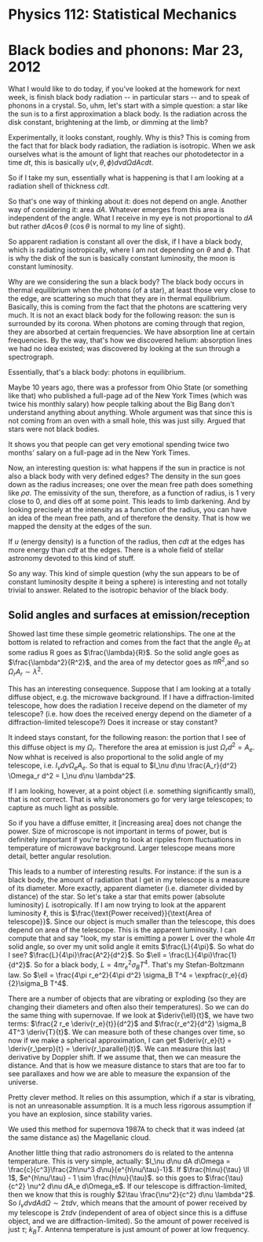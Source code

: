 Physics 112: Statistical Mechanics
==================================
Black bodies and phonons: Mar 23, 2012
======================================

What I would like to do today, if you've looked at the homework for next
week, is finish black body radiation -- in particular stars -- and to speak
of phonons in a crystal. So, uhm, let's start with a simple question: a
star like the sun is to a first approximation a black body. Is the
radiation across the disk constant, brightening at the limb, or dimming at
the limb?

Experimentally, it looks constant, roughly. Why is this?  This is coming
from the fact that for black body radiation, the radiation is
isotropic. When we ask ourselves what is the amount of light that reaches
our photodetector in a time $dt$, this is basically $u(\nu, \theta, \phi)
d\nu d\Omega dA cdt$.

So if I take my sun, essentially what is happening is that I am looking at
a radiation shell of thickness $cdt$.

So that's one way of thinking about it: does not depend on angle. Another
way of considering it: area $dA$. Whatever emerges from this area is
independent of the angle. What I receive in my eye is not proportional to
$dA$ but rather $dA\cos\theta$ ($\cos\theta$ is normal to my line of
sight).

So apparent radiation is constant all over the disk, if I have a black
body, which is radiating isotropically, where I am not depending on
$\theta$ and $\phi$. That is why the disk of the sun is basically constant
luminosity, the moon is constant luminosity.

Why are we considering the sun a black body? The black body occurs in
thermal equilibrium when the photons (of a star), at least those very close
to the edge, are scattering so much that they are in thermal
equilibrium. Basically, this is coming from the fact that the photons are
scattering very much. It is not an exact black body for the following
reason: the sun is surrounded by its corona. When photons are coming
through that region, they are absorbed at certain frequencies. We have
absorption line at certain frequencies. By the way, that's how we
discovered helium: absorption lines we had no idea existed; was discovered
by looking at the sun through a spectrograph.

Essentially, that's a black body: photons in equilibrium.

Maybe 10 years ago, there was a professor from Ohio State (or something
like that) who published a full-page ad of the New York Times (which was twice
his monthly salary) how people talking about the Big Bang don't understand
anything about anything. Whole argument was that since this is not coming
from an oven with a small hole, this was just silly. Argued that stars were
not black bodies.

It shows you that people can get very emotional spending twice two months'
salary on a full-page ad in the New York Times.


Now, an interesting question is: what happens if the sun in practice is not
also a black body with very defined edges? The density in the sun goes down
as the radius increases; one over the mean free path does something like
$\rho\sigma$. The emissivity of the sun, therefore, as a function of
radius, is 1 very close to 0, and dies off at some point. This leads to
limb darkening. And by looking precisely at the intensity as a function of
the radius, you can have an idea of the mean free path, and of therefore
the density. That is how we mapped the density at the edges of the sun.

If $u$ (energy density) is a function of the radius, then $cdt$ at the
edges has more energy than $cdt$ at the edges. There is a whole field of
stellar astronomy devoted to this kind of stuff.

So any way. This kind of simple question (why the sun appears to be of
constant luminosity despite it being a sphere) is interesting and not
totally trivial to answer. Related to the isotropic behavior of the black
body.

Solid angles and surfaces at emission/reception
-----------------------------------------------

Showed last time these simple geometric relationships. The one at the
bottom is related to refraction and comes from the fact that the angle
$\theta_D$ at some radius R goes as $\frac{\lambda}{R}$. So the solid angle
goes as $\frac{\lambda^2}{R^2}$, and the area of my detector goes as $\pi
R^2$,and so $\Omega_r A_r \sim \lambda^2$.

This has an interesting consequence. Suppose that I am looking at a totally
diffuse object, e.g. the microwave background. If I have a
diffraction-limited telescope, how does the radiation I receive depend on
the diameter of my telescope? (i.e. how does the received energy depend on
the diameter of a diffraction-limited telescope?) Does it increase or stay
constant?

It indeed stays constant, for the following reason: the portion that I see
of this diffuse object is my $\Omega_r$. Therefore the area at emission is
just $\Omega_r d^2 = A_e$. Now whhat is received is also proportional to
the solid angle of my telescope, i.e. $I_\nu d\nu \Omega_e A_e$. So that is
equal to $I_\nu d\nu \frac{A_r}{d^2} \Omega_r d^2 = I_\nu d\nu \lambda^2$.

If I am looking, however, at a point object (i.e. something significantly
small), that is not correct. That is why astronomers go for very large
telescopes; to capture as much light as possible.

So if you have a diffuse emitter, it [increasing area] does not change the
power. Size of microscope is not important in terms of power, but is
definitely important if you're trying to look at ripples from fluctuations
in temperature of microwave background. Larger telescope means more detail,
better angular resolution.

This leads to a number of interesting results. For instance: if the sun is
a black body, the amount of radiation that I get in my telescope is a
measure of its diameter. More exactly, apparent diameter (i.e. diameter
divided by distance) of the star. So let's take a star that emits power
(absolute luminosity) $L$ isotropically. If I am now trying to look at the
apparent luminosity $\ell$, this is $\frac{\text{Power received}}{\text{Area
of telescope}}$. Since our object is much smaller than the telescope, this
does depend on area of the telescope. This is the apparent luminosity. I
can compute that and say "look, my star is emitting a power L over the
whole $4\pi$ solid angle, so over my unit solid angle it emits
$\frac{L}{4\pi}$. So what do I see? $\frac{L}{4\pi}\frac{A^2}{d^2}$. So
$\ell = \frac{L}{4\pi}\frac{1}{d^2}$. So for a black body, $L = 4\pi r_e^2
\sigma_B T^4$. That's my Stefan-Boltzmann law. So $\ell = \frac{4\pi
r_e^2}{4\pi d^2} \sigma_B T^4 = \expfrac{r_e}{d}{2}\sigma_B
T^4$.

There are a number of objects that are vibrating or exploding (so they are
changing their diameters and often also their temperatures). So we can do
the same thing with supernovae. If we look at $\deriv{\ell}{t}$, we have
two terms: $\frac{2 r_e \deriv{r_e}{t}}{d^2}$ and $\frac{r_e^2}{d^2}
\sigma_B 4T^3 \deriv{T}{t}$. We can measure both of these changes over
time, so now if we make a spherical approximation, I can get
$\deriv{r_e}{t} = \deriv{r_\perp}{t} = \deriv{r_\parallel}{t}$. We can
measure this last derivative by Doppler shift. If we assume that, then we
can measure the distance. And that is how we measure distance to stars that
are too far to see parallaxes and how we are able to measure the expansion
of the universe.

Pretty clever method. It relies on this assumption, which if a star is
vibrating, is not an unreasonable assumption. It is a much less rigorous
assumption if you have an explosion, since stability varies.

We used this method for supernova 1987A to check that it was indeed (at the
same distance as) the Magellanic cloud.

Another little thing that radio astronomers do is related to the antenna
temperature. This is very simple, actually: $I_\nu d\nu dA d\Omega =
\frac{c}{c^3}\frac{2h\nu^3 d\nu}{e^{h\nu/\tau}-1}$. If $\frac{h\nu}{\tau}
\ll 1$, $e^{h\nu/\tau} - 1 \sim \frac{h\nu}{\tau}$. so this goes to
$\frac{\tau}{c^2} \nu^2 d\nu dA_e d\Omega_e$. If our telescope is
diffraction-limited, then we know that this is roughly $2\tau
\frac{\nu^2}{c^2} d\nu \lambda^2$. So $I_\nu d\nu dA d\Omega \sim 2\tau
d\nu$, which means that the amount of power received by my telescope is
$2\tau d\nu$ (independent of area of object since this is a diffuse object,
and we are diffraction-limited). So the amount of power received is just
$\tau$; $k_B T$. Antenna temperature is just amount of power at low
frequency.
